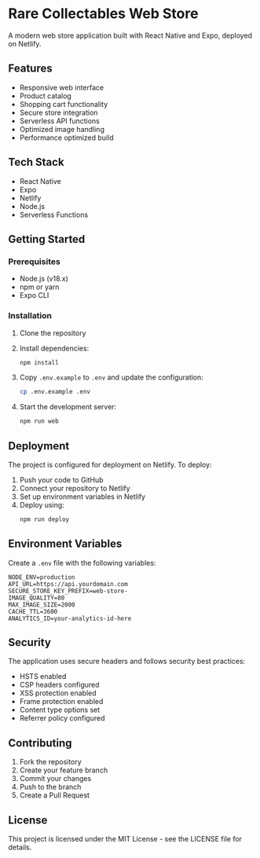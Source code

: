 # Rare Collectables Web Store

A modern web store application built with React Native and Expo, deployed on Netlify.

## Features

- Responsive web interface
- Product catalog
- Shopping cart functionality
- Secure store integration
- Serverless API functions
- Optimized image handling
- Performance optimized build

## Tech Stack

- React Native
- Expo
- Netlify
- Node.js
- Serverless Functions

## Getting Started

### Prerequisites

- Node.js (v18.x)
- npm or yarn
- Expo CLI

### Installation

1. Clone the repository
2. Install dependencies:
   ```bash
   npm install
   ```

3. Copy `.env.example` to `.env` and update the configuration:
   ```bash
   cp .env.example .env
   ```

4. Start the development server:
   ```bash
   npm run web
   ```

## Deployment

The project is configured for deployment on Netlify. To deploy:

1. Push your code to GitHub
2. Connect your repository to Netlify
3. Set up environment variables in Netlify
4. Deploy using:
   ```bash
   npm run deploy
   ```

## Environment Variables

Create a `.env` file with the following variables:

```
NODE_ENV=production
API_URL=https://api.yourdomain.com
SECURE_STORE_KEY_PREFIX=web-store-
IMAGE_QUALITY=80
MAX_IMAGE_SIZE=2000
CACHE_TTL=3600
ANALYTICS_ID=your-analytics-id-here
```

## Security

The application uses secure headers and follows security best practices:
- HSTS enabled
- CSP headers configured
- XSS protection enabled
- Frame protection enabled
- Content type options set
- Referrer policy configured

## Contributing

1. Fork the repository
2. Create your feature branch
3. Commit your changes
4. Push to the branch
5. Create a Pull Request

## License

This project is licensed under the MIT License - see the LICENSE file for details.
